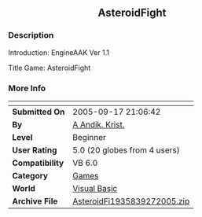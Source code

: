 ﻿<div align="center">

## AsteroidFight


</div>

### Description

Introduction: EngineAAK Ver 1.1

Title Game: AsteroidFight
 
### More Info
 


<span>             |<span>
---                |---
**Submitted On**   |2005-09-17 21:06:42
**By**             |[A Andik\. Krist\.](https://github.com/Planet-Source-Code/PSCIndex/blob/master/ByAuthor/a-andik-krist.md)
**Level**          |Beginner
**User Rating**    |5.0 (20 globes from 4 users)
**Compatibility**  |VB 6\.0
**Category**       |[Games](https://github.com/Planet-Source-Code/PSCIndex/blob/master/ByCategory/games__1-38.md)
**World**          |[Visual Basic](https://github.com/Planet-Source-Code/PSCIndex/blob/master/ByWorld/visual-basic.md)
**Archive File**   |[AsteroidFi1935839272005\.zip](https://github.com/Planet-Source-Code/a-andik-krist-asteroidfight__1-62699/archive/master.zip)









